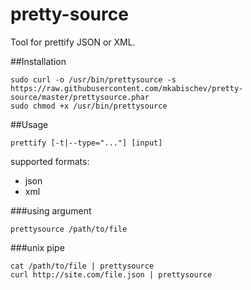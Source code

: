 pretty-source
=============

Tool for prettify JSON or XML.

##Installation
```
sudo curl -o /usr/bin/prettysource -s https://raw.githubusercontent.com/mkabischev/pretty-source/master/prettysource.phar
sudo chmod +x /usr/bin/prettysource
```

##Usage

```
prettify [-t|--type="..."] [input]
```
supported formats:
- json
- xml

###using argument
```
prettysource /path/to/file
```

###unix pipe
```
cat /path/to/file | prettysource
curl http://site.com/file.json | prettysource
```
